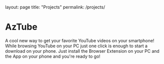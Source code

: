 layout: page
title: "Projects"
permalink: /projects/

# AzTube

A cool new way to get your favorite YouTube videos on your smartphone!
While browsing YouTube on your PC just one click is enough to start a download on your phone. Just install the Browser Extension on your PC and the App on your phone and you're ready to go!